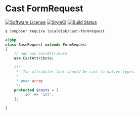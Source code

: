 # Cast FormRequest

[![Software License](https://img.shields.io/badge/license-MIT-brightgreen.svg?style=flat-square)](LICENSE)
[![StyleCI](https://github.styleci.io/repos/143679336/shield)](https://github.styleci.io/repos/143679336)
[![Build Status](https://img.shields.io/travis/localdisk/cast-formrequest/master.svg?style=flat-square)](https://travis-ci.org/localdisk/cast-formrequest)

```bash
$ composer require localdisk/cast-formrequest
```

```php
<?php
class BaseRequest extends FormRequest
{
    // add use CastAttribute
    use CastAttribute;

    /**
     *  The attributes that should be cast to native types.
     *  
     * @var array 
     */
    protected $casts = [
        'id' => 'int',
    ];

}

```